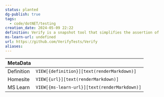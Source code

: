 ```yaml
---
status: planted
dg-publish: true
tags:
  - code/dotNET/testing
creation_date: 2024-05-09 22:22
definition: Verify is a snapshot tool that simplifies the assertion of complex data models and documents.
ms-learn-url: undefined
url: https://github.com/VerifyTests/Verify
aliases:
---
```


| MetaData   |                                              |
| ---------- | -------------------------------------------- |
| Definition | `VIEW[{definition}][text(renderMarkdown)]`   |
| Homesite   | `VIEW[{url}][text(renderMarkdown)]`          |
| MS Learn   | `VIEW[{ms-learn-url}][text(renderMarkdown)]` |
